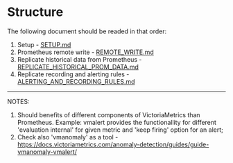 # Structure

The following document should be readed in that order:

1. Setup - [SETUP.md](SETUP.md)
2. Prometheus remote write - [REMOTE\_WRITE.md](REMOTE_WRITE.md)
3. Replicate historical data from Prometheus - [REPLICATE\_HISTORICAL\_PROM\_DATA.md](REPLICATE_HISTORICAL_PROM_DATA.md)
4. Replicate recording and alerting rules - [ALERTING\_AND\_RECORDING\_RULES.md](ALERTING\_AND\_RECORDING\_RULES.md)

-----------------------

NOTES:
1. Should benefits of different components of VictoriaMetrics than Prometheus. Example: vmalert provides the functionallity for different 'evaluation internal' for given metric and 'keep firing' option for an alert;
2. Check also 'vmanomaly' as a tool - https://docs.victoriametrics.com/anomaly-detection/guides/guide-vmanomaly-vmalert/
